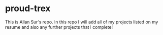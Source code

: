 # proud-trex
This is Allan Sur's repo.
In this repo I will add all of my projects listed on my resume and also any further projects that I complete!
